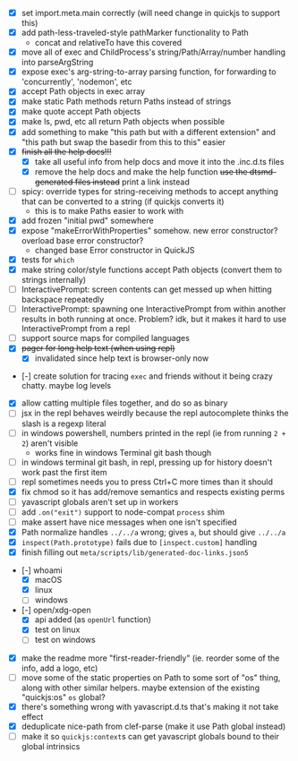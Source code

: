 - [x] set import.meta.main correctly (will need change in quickjs to support this)
- [x] add path-less-traveled-style pathMarker functionality to Path
  - concat and relativeTo have this covered
- [x] move all of exec and ChildProcess's string/Path/Array/number handling into parseArgString
- [x] expose exec's arg-string-to-array parsing function, for forwarding to 'concurrently', 'nodemon', etc
- [x] accept Path objects in exec array
- [x] make static Path methods return Paths instead of strings
- [x] make quote accept Path objects
- [x] make ls, pwd, etc all return Path objects when possible
- [x] add something to make "this path but with a different extension" and "this path but swap the basedir from this to this" easier
- [x] ~~finish all the help docs!!!~~
  - [x] take all useful info from help docs and move it into the .inc.d.ts files
  - [x] remove the help docs and make the help function ~~use the dtsmd-generated files instead~~ print a link instead
- [ ] spicy: override types for string-receiving methods to accept anything that can be converted to a string (if quickjs converts it)
  - this is to make Paths easier to work with
- [x] add frozen "initial pwd" somewhere
- [x] expose "makeErrorWithProperties" somehow. new error constructor? overload base error constructor?
  - changed base Error constructor in QuickJS
- [x] tests for `which`
- [x] make string color/style functions accept Path objects (convert them to strings internally)
- [ ] InteractivePrompt: screen contents can get messed up when hitting backspace repeatedly
- [ ] InteractivePrompt: spawning one InteractivePrompt from within another results in both running at once. Problem? idk, but it makes it hard to use InteractivePrompt from a repl
- [ ] support source maps for compiled languages
- [x] ~~pager for long help text (when using repl)~~
  - [x] invalidated since help text is browser-only now
- [-] create solution for tracing `exec` and friends without it being crazy chatty. maybe log levels
- [x] allow catting multiple files together, and do so as binary
- [ ] jsx in the repl behaves weirdly because the repl autocomplete thinks the slash is a regexp literal
- [ ] in windows powershell, numbers printed in the repl (ie from running `2 + 2`) aren't visible
  - works fine in windows Terminal git bash though
- [ ] in windows terminal git bash, in repl, pressing up for history doesn't work past the first item
- [ ] repl sometimes needs you to press Ctrl+C more times than it should
- [x] fix chmod so it has add/remove semantics and respects existing perms
- [ ] yavascript globals aren't set up in workers
- [ ] add `.on("exit")` support to node-compat `process` shim
- [ ] make assert have nice messages when one isn't specified
- [x] Path normalize handles `../../a` wrong; gives `a`, but should give `../../a`
- [x] `inspect(Path.prototype)` fails due to `[inspect.custom]` handling
- [x] finish filling out `meta/scripts/lib/generated-doc-links.json5`
- [-] whoami
  - [x] macOS
  - [x] linux
  - [ ] windows
- [-] open/xdg-open
  - [x] api added (as `openUrl` function)
  - [x] test on linux
  - [ ] test on windows
- [x] make the readme more "first-reader-friendly" (ie. reorder some of the info, add a logo, etc)
- [ ] move some of the static properties on Path to some sort of "os" thing, along with other similar helpers. maybe extension of the existing "quickjs:os" `os` global?
- [x] there's something wrong with yavascript.d.ts that's making it not take effect
- [x] deduplicate nice-path from clef-parse (make it use Path global instead)
- [ ] make it so `quickjs:context`s can get yavascript globals bound to their global intrinsics
